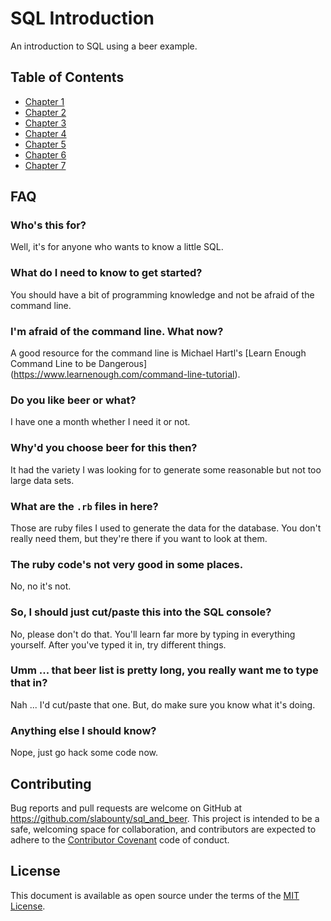 # SQL Introduction

An introduction to SQL using a beer example.

## Table of Contents

* [Chapter 1](chapter_1.md)
* [Chapter 2](chapter_2.md)
* [Chapter 3](chapter_3.md)
* [Chapter 4](chapter_4.md)
* [Chapter 5](chapter_5.md)
* [Chapter 6](chapter_6.md)
* [Chapter 7](chapter_7.md)

## FAQ

### Who's this for?
Well, it's for anyone who wants to know a little SQL.

### What do I need to know to get started?
You should have a bit of programming knowledge and not be afraid of the
command line.

### I'm afraid of the command line. What now?
A good resource for the command line is Michael Hartl's [Learn Enough Command Line to be
Dangerous] (https://www.learnenough.com/command-line-tutorial).

### Do you like beer or what?
I have one a month whether I need it or not.

### Why'd you choose beer for this then?
It had the variety I was looking for to generate some reasonable but not
too large data sets.

### What are the `.rb` files in here?
Those are ruby files I used to generate the data for the database. You
don't really need them, but they're there if you want to look at them.

### The ruby code's not very good in some places.
No, no it's not.

### So, I should just cut/paste this into the SQL console?
No, please don't do that. You'll learn far more by typing in everything
yourself. After you've typed it in, try different things.

### Umm ... that beer list is pretty long, you really want me to type that in?
Nah ... I'd cut/paste that one. But, do make sure you know what it's
doing.

### Anything else I should know?
Nope, just go hack some code now.


## Contributing

Bug reports and pull requests are welcome on GitHub at https://github.com/slabounty/sql_and_beer. This project is intended to be a safe, welcoming space for collaboration, and contributors are expected to adhere to the [Contributor Covenant](http://contributor-covenant.org) code of conduct.


## License

This document is available as open source under the terms of the [MIT License](http://opensource.org/licenses/MIT).


